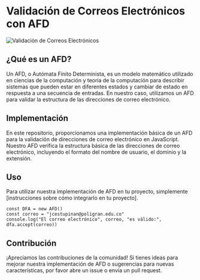 # Validación de Correos Electrónicos con AFD

![Validación de Correos Electrónicos](https://www.poli.edu.co/sites/default/files/styles/institutional_hero/public/imagen-identidad-institucional-b.jpg?itok=hKMeqUPD)

## ¿Qué es un AFD?

Un AFD, o Autómata Finito Determinista, es un modelo matemático utilizado en ciencias de la computación y teoría de la computación para describir sistemas que pueden estar en diferentes estados y cambiar de estado en respuesta a una secuencia de entradas. En nuestro caso, utilizamos un AFD para validar la estructura de las direcciones de correo electrónico.

## Implementación

En este repositorio, proporcionamos una implementación básica de un AFD para la validación de direcciones de correo electrónico en JavaScript. Nuestro AFD verifica la estructura básica de las direcciones de correo electrónico, incluyendo el formato del nombre de usuario, el dominio y la extensión.

## Uso

Para utilizar nuestra implementación de AFD en tu proyecto, simplemente [instrucciones sobre cómo integrarlo en tu proyecto].

```
const DFA = new AFD()
const correo = "jcestupinan@poligran.edu.co"
console.log("El correo electrónico", correo, "es válido:", dfa.accept(correo))
```

## Contribución

¡Apreciamos las contribuciones de la comunidad! Si tienes ideas para mejorar nuestra implementación de AFD o sugerencias para nuevas características, por favor abre un issue o envía un pull request.
